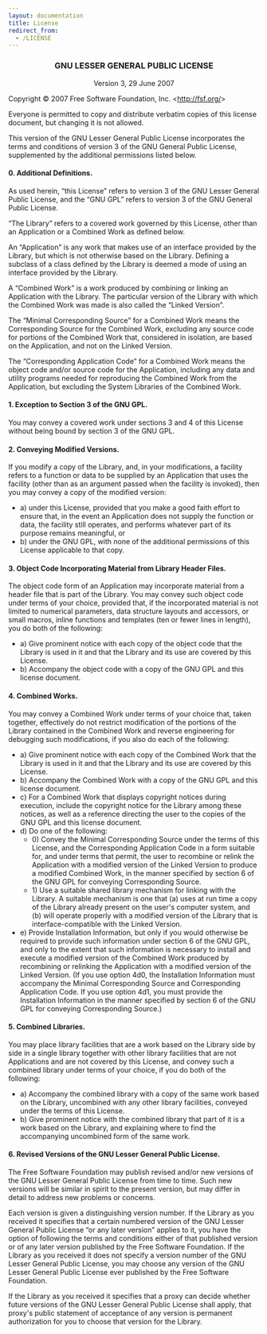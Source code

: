 ```yaml
---
layout: documentation
title: License
redirect_from:
  - /LICENSE
---
```


<div dir="ltr">
<h3 style="text-align: center;">GNU LESSER GENERAL PUBLIC LICENSE</h3>
<p style="text-align: center;">Version 3, 29 June 2007</p>

<p>Copyright © 2007 Free Software Foundation, Inc.
 &lt;<a href="http://fsf.org/">http://fsf.org/</a>&gt;</p><p>
 Everyone is permitted to copy and distribute verbatim copies
 of this license document, but changing it is not allowed.</p>

<p>This version of the GNU Lesser General Public License incorporates
the terms and conditions of version 3 of the GNU General Public
License, supplemented by the additional permissions listed below.</p>

<h4><a name="section0"></a>0. Additional Definitions.</h4>

<p>As used herein, “this License” refers to version 3 of the GNU Lesser
General Public License, and the “GNU GPL” refers to version 3 of the GNU
General Public License.</p>

<p>“The Library” refers to a covered work governed by this License,
other than an Application or a Combined Work as defined below.</p>

<p>An “Application” is any work that makes use of an interface provided
by the Library, but which is not otherwise based on the Library.
Defining a subclass of a class defined by the Library is deemed a mode
of using an interface provided by the Library.</p>

<p>A “Combined Work” is a work produced by combining or linking an
Application with the Library.  The particular version of the Library
with which the Combined Work was made is also called the “Linked
Version”.</p>

<p>The “Minimal Corresponding Source” for a Combined Work means the
Corresponding Source for the Combined Work, excluding any source code
for portions of the Combined Work that, considered in isolation, are
based on the Application, and not on the Linked Version.</p>

<p>The “Corresponding Application Code” for a Combined Work means the
object code and/or source code for the Application, including any data
and utility programs needed for reproducing the Combined Work from the
Application, but excluding the System Libraries of the Combined Work.</p>

<h4><a name="section1"></a>1. Exception to Section 3 of the GNU GPL.</h4>

<p>You may convey a covered work under sections 3 and 4 of this License
without being bound by section 3 of the GNU GPL.</p>

<h4><a name="section2"></a>2. Conveying Modified Versions.</h4>

<p>If you modify a copy of the Library, and, in your modifications, a
facility refers to a function or data to be supplied by an Application
that uses the facility (other than as an argument passed when the
facility is invoked), then you may convey a copy of the modified
version:</p>

<ul>
<li>a) under this License, provided that you make a good faith effort to
   ensure that, in the event an Application does not supply the
   function or data, the facility still operates, and performs
   whatever part of its purpose remains meaningful, or</li>

<li>b) under the GNU GPL, with none of the additional permissions of
   this License applicable to that copy.</li>
</ul>

<h4><a name="section3"></a>3. Object Code Incorporating Material from Library Header Files.</h4>

<p>The object code form of an Application may incorporate material from
a header file that is part of the Library.  You may convey such object
code under terms of your choice, provided that, if the incorporated
material is not limited to numerical parameters, data structure
layouts and accessors, or small macros, inline functions and templates
(ten or fewer lines in length), you do both of the following:</p>

<ul>
<li>a) Give prominent notice with each copy of the object code that the
   Library is used in it and that the Library and its use are
   covered by this License.</li>

<li>b) Accompany the object code with a copy of the GNU GPL and this license
   document.</li>
</ul>

<h4><a name="section4"></a>4. Combined Works.</h4>

<p>You may convey a Combined Work under terms of your choice that,
taken together, effectively do not restrict modification of the
portions of the Library contained in the Combined Work and reverse
engineering for debugging such modifications, if you also do each of
the following:</p>

<ul>
<li>a) Give prominent notice with each copy of the Combined Work that
   the Library is used in it and that the Library and its use are
   covered by this License.</li>

<li>b) Accompany the Combined Work with a copy of the GNU GPL and this license
   document.</li>

<li>c) For a Combined Work that displays copyright notices during
   execution, include the copyright notice for the Library among
   these notices, as well as a reference directing the user to the
   copies of the GNU GPL and this license document.</li>

<li>d) Do one of the following:

<ul>
<li>0) Convey the Minimal Corresponding Source under the terms of this
       License, and the Corresponding Application Code in a form
       suitable for, and under terms that permit, the user to
       recombine or relink the Application with a modified version of
       the Linked Version to produce a modified Combined Work, in the
       manner specified by section 6 of the GNU GPL for conveying
       Corresponding Source.</li>

<li>1) Use a suitable shared library mechanism for linking with the
       Library.  A suitable mechanism is one that (a) uses at run time
       a copy of the Library already present on the user's computer
       system, and (b) will operate properly with a modified version
       of the Library that is interface-compatible with the Linked
       Version.</li>
</ul></li>

<li>e) Provide Installation Information, but only if you would otherwise
   be required to provide such information under section 6 of the
   GNU GPL, and only to the extent that such information is
   necessary to install and execute a modified version of the
   Combined Work produced by recombining or relinking the
   Application with a modified version of the Linked Version. (If
   you use option 4d0, the Installation Information must accompany
   the Minimal Corresponding Source and Corresponding Application
   Code. If you use option 4d1, you must provide the Installation
   Information in the manner specified by section 6 of the GNU GPL
   for conveying Corresponding Source.)</li>
</ul>

<h4><a name="section5"></a>5. Combined Libraries.</h4>

<p>You may place library facilities that are a work based on the
Library side by side in a single library together with other library
facilities that are not Applications and are not covered by this
License, and convey such a combined library under terms of your
choice, if you do both of the following:</p>

<ul>
<li>a) Accompany the combined library with a copy of the same work based
   on the Library, uncombined with any other library facilities,
   conveyed under the terms of this License.</li>

<li>b) Give prominent notice with the combined library that part of it
   is a work based on the Library, and explaining where to find the
   accompanying uncombined form of the same work.</li>
</ul>

<h4><a name="section6"></a>6. Revised Versions of the GNU Lesser General Public License.</h4>

<p>The Free Software Foundation may publish revised and/or new versions
of the GNU Lesser General Public License from time to time. Such new
versions will be similar in spirit to the present version, but may
differ in detail to address new problems or concerns.</p>

<p>Each version is given a distinguishing version number. If the
Library as you received it specifies that a certain numbered version
of the GNU Lesser General Public License “or any later version”
applies to it, you have the option of following the terms and
conditions either of that published version or of any later version
published by the Free Software Foundation. If the Library as you
received it does not specify a version number of the GNU Lesser
General Public License, you may choose any version of the GNU Lesser
General Public License ever published by the Free Software Foundation.</p>

<p>If the Library as you received it specifies that a proxy can decide
whether future versions of the GNU Lesser General Public License shall
apply, that proxy's public statement of acceptance of any version is
permanent authorization for you to choose that version for the
Library.</p>

</div>
